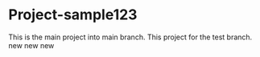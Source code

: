 # Project-sample123
This is the main project into main branch.
This project for the test branch.
new  new new